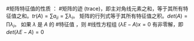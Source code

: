 #矩阵特征值的性质 ： 
       #矩阵的迹 (trace)，即主对角线元素之和，等于其所有特征值之和。$tr(A) = \sum a_{ii} = \sum \lambda_i$。
       矩阵的行列式等于其所有特征值之积。$det(A) = \prod \lambda_i$。
       如果 $\lambda$ 是 $A$ 的 #特征值 ，则 #线性方程组 $(\lambda E - A)x = 0$ 有非零解，即 $det(\lambda E - A) = 0$ 